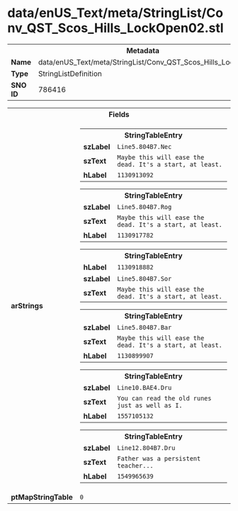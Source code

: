 <h1>data/enUS_Text/meta/StringList/Conv_QST_Scos_Hills_LockOpen02.stl</h1><table><tr><th colspan="100%">Metadata</th></tr><tr><td><b>Name</b></td><td>data/enUS_Text/meta/StringList/Conv_QST_Scos_Hills_LockOpen02.stl</td></tr><tr><td><b>Type</b></td><td>StringListDefinition</td></tr><tr><td><b>SNO ID</b></td><td>786416</td></tr></table>

<table><tr><th colspan="100%">Fields</th></tr><tr><td><b>arStrings</b></td><td><table><tr><th colspan="100%">StringTableEntry</th></tr><tr><td><b>szLabel</b></td><td><code>Line5.804B7.Nec</code></td></tr><tr><td><b>szText</b></td><td><code>Maybe this will ease the dead. It's a start, at least.</code></td></tr><tr><td><b>hLabel</b></td><td><code>1130913092</code></td></tr></table>


<table><tr><th colspan="100%">StringTableEntry</th></tr><tr><td><b>szLabel</b></td><td><code>Line5.804B7.Rog</code></td></tr><tr><td><b>szText</b></td><td><code>Maybe this will ease the dead. It's a start, at least.</code></td></tr><tr><td><b>hLabel</b></td><td><code>1130917782</code></td></tr></table>


<table><tr><th colspan="100%">StringTableEntry</th></tr><tr><td><b>hLabel</b></td><td><code>1130918882</code></td></tr><tr><td><b>szLabel</b></td><td><code>Line5.804B7.Sor</code></td></tr><tr><td><b>szText</b></td><td><code>Maybe this will ease the dead. It's a start, at least.</code></td></tr></table>


<table><tr><th colspan="100%">StringTableEntry</th></tr><tr><td><b>szLabel</b></td><td><code>Line5.804B7.Bar</code></td></tr><tr><td><b>szText</b></td><td><code>Maybe this will ease the dead. It's a start, at least.</code></td></tr><tr><td><b>hLabel</b></td><td><code>1130899907</code></td></tr></table>


<table><tr><th colspan="100%">StringTableEntry</th></tr><tr><td><b>szLabel</b></td><td><code>Line10.BAE4.Dru</code></td></tr><tr><td><b>szText</b></td><td><code>You can read the old runes just as well as I.</code></td></tr><tr><td><b>hLabel</b></td><td><code>1557105132</code></td></tr></table>


<table><tr><th colspan="100%">StringTableEntry</th></tr><tr><td><b>szLabel</b></td><td><code>Line12.804B7.Dru</code></td></tr><tr><td><b>szText</b></td><td><code>Father was a persistent teacher...</code></td></tr><tr><td><b>hLabel</b></td><td><code>1549965639</code></td></tr></table>


</td></tr><tr><td><b>ptMapStringTable</b></td><td><code>0</code></td></tr></table>

